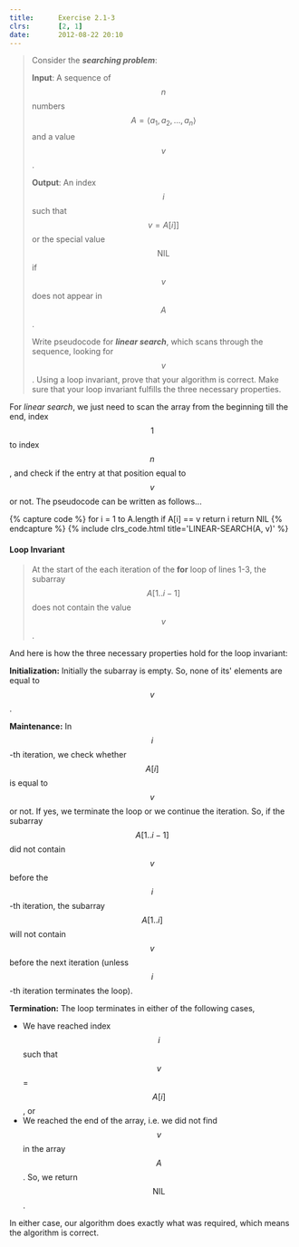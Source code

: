 ```yaml
---
title:      Exercise 2.1-3
clrs:       [2, 1]
date:       2012-08-22 20:10
---
```


> Consider the ***searching problem***:
>
> **Input**: A sequence of $$n$$ numbers $$A = \langle a_1, a_2, \ldots , a_n \rangle$$ and a value $$v$$.
>
> **Output**: An index $$i$$ such that $$v = A[i]]$$ or the special value $$\text {NIL}$$ if $$v$$ does not appear in $$A$$.
>
> Write pseudocode for ***linear search***, which scans through the sequence, looking for $$v$$. Using a loop invariant, prove that your algorithm is correct. Make sure that your loop invariant fulfills the three necessary properties.

For *linear search*, we just need to scan the array from the beginning till the end, index $$1$$ to index $$n$$, and check if the entry  at that position equal to $$v$$ or not. The pseudocode can be written as follows...

{% capture code %}
for i = 1 to A.length
    if A[i] == v
        return i
return NIL
{% endcapture %}
{% include clrs_code.html title='LINEAR-SEARCH(A, v)' %}

#### Loop Invariant

> At the start of the each iteration of the **for** loop of lines 1-3, the subarray $$A[1 .. i − 1]$$ does not contain the value $$v$$.

And here is how the three necessary properties hold for the loop invariant:

**Initialization:** Initially the subarray is empty. So, none of its' elements are equal to $$v$$.

**Maintenance:** In $$i$$-th iteration, we check whether $$A[i]$$ is equal to $$v$$ or not. If yes, we terminate the loop or we continue the iteration. So, if the subarray $$A[1..i - 1]$$ did not contain $$v$$ before the $$i$$-th iteration, the subarray $$A[1..i]$$ will not contain $$v$$ before the next iteration (unless $$i$$-th iteration terminates the loop).

**Termination:** The loop terminates in either of the following cases,

* We have reached index $$i$$ such that $$v$$ = $$A[i]$$, or
* We reached the end of the array, i.e. we did not find $$v$$ in the array $$A$$. So, we return $$\text {NIL}$$.

In either case, our algorithm does exactly what was required, which means the algorithm is correct.
